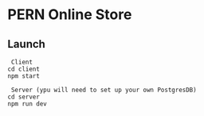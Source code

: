 # PERN Online Store

## Launch

```
 Client
cd client
npm start
```

```
 Server (ypu will need to set up your own PostgresDB)
cd server
npm run dev
```
